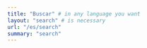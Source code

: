 ```yaml
---
title: "Buscar" # in any language you want
layout: "search" # is necessary
url: "/es/search"
summary: "search"
---
```

